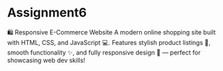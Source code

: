 # Assignment6
🛍️ Responsive E-Commerce Website A modern online shopping site built with HTML, CSS, and JavaScript 💻. Features stylish product listings 🛒, smooth functionality ✨, and fully responsive design 📱 — perfect for showcasing web dev skills!

